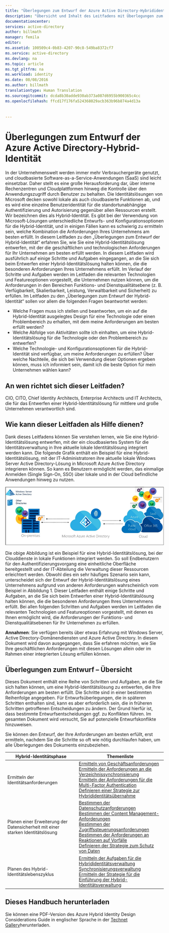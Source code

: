 ```yaml
---
title: "Überlegungen zum Entwurf der Azure Active Directory-Hybrididentität – Übersicht | Microsoft Docs"
description: "Übersicht und Inhalt des Leitfadens mit Überlegungen zum Entwurf der Hybrid-Identität"
documentationcenter: 
services: active-directory
author: billmath
manager: femila
editor: 
ms.assetid: 100509c4-0b83-4207-90c8-549ba8372cf7
ms.service: active-directory
ms.devlang: na
ms.topic: article
ms.tgt_pltfrm: na
ms.workload: identity
ms.date: 08/08/2016
ms.author: billmath
translationtype: Human Translation
ms.sourcegitcommit: dcda8b30adde930ab373a087d6955b900365c4cc
ms.openlocfilehash: ffcd17f176fa524368029acb363b96b874a4d13a


---
```

# <a name="azure-active-directory-hybrid-identity-design-considerations"></a>Überlegungen zum Entwurf der Azure Active Directory-Hybrid-Identität
In der Unternehmenswelt werden immer mehr Verbrauchergeräte genutzt, und cloudbasierte Software-as-a-Service-Anwendungen (SaaS) sind leicht einsetzbar. Daher stellt es eine große Herausforderung dar, über interne Rechenzentren und Cloudplattformen hinweg die Kontrolle über den Anwendungszugriff durch Benutzer zu behalten.  Die Identitätslösungen von Microsoft decken sowohl lokale als auch cloudbasierte Funktionen ab, und es wird eine einzelne Benutzeridentität für die standortunabhängige Authentifizierung und Autorisierung gegenüber allen Ressourcen erstellt. Wir bezeichnen dies als Hybrid-Identität. Es gibt bei der Verwendung von Microsoft-Lösungen unterschiedliche Entwurfs- und Konfigurationsoptionen für die Hybrid-Identität, und in einigen Fällen kann es schwierig zu ermitteln sein, welche Kombination die Anforderungen Ihres Unternehmens am besten erfüllt. In diesem Leitfaden zu den „Überlegungen zum Entwurf der Hybrid-Identität“ erfahren Sie, wie Sie eine Hybrid-Identitätslösung entwerfen, mit der die geschäftlichen und technologischen Anforderungen für Ihr Unternehmen am besten erfüllt werden.  In diesem Leitfaden wird ausführlich auf einige Schritte und Aufgaben eingegangen, an die Sie sich beim Entwerfen einer Hybrid-Identitätslösung halten können, die die besonderen Anforderungen Ihres Unternehmens erfüllt. Im Verlauf der Schritte und Aufgaben werden im Leitfaden die relevanten Technologien und Featureoptionen vorgestellt, die Unternehmen nutzen können, um die Anforderungen in den Bereichen Funktions- und Dienstqualitätsebene (z. B. Verfügbarkeit, Skalierbarkeit, Leistung, Verwaltbarkeit und Sicherheit) zu erfüllen. Im Leitfaden zu den „Überlegungen zum Entwurf der Hybrid-Identität“ sollen vor allem die folgenden Fragen beantwortet werden: 

* Welche Fragen muss ich stellen und beantworten, um ein auf die Hybrid-Identität ausgelegtes Design für eine Technologie oder einen Problembereich zu erhalten, mit dem meine Anforderungen am besten erfüllt werden?
* Welche Abfolge von Aktivitäten sollte ich einhalten, um eine Hybrid-Identitätslösung für die Technologie oder den Problembereich zu entwerfen? 
* Welche Technologie- und Konfigurationsoptionen für die Hybrid-Identität sind verfügbar, um meine Anforderungen zu erfüllen? Über welche Nachteile, die sich bei Verwendung dieser Optionen ergeben können, muss ich informiert sein, damit ich die beste Option für mein Unternehmen wählen kann?

## <a name="who-is-this-guide-intended-for"></a>An wen richtet sich dieser Leitfaden?
 CIO, CITO, Chief Identity Architects, Enterprise Architects und IT Architects, die für das Entwerfen einer Hybrid-Identitätslösung für mittlere und große Unternehmen verantwortlich sind.

## <a name="how-can-this-guide-help-you"></a>Wie kann dieser Leitfaden als Hilfe dienen?
Dank dieses Leitfadens können Sie verstehen lernen, wie Sie eine Hybrid-Identitätslösung entwerfen, mit der ein cloudbasiertes System für die Identitätsverwaltung in Ihre aktuelle lokale Identitätslösung integriert werden kann. Die folgende Grafik enthält ein Beispiel für eine Hybrid-Identitätslösung, mit der IT-Administratoren ihre aktuelle lokale Windows Server Active Directory-Lösung in Microsoft Azure Active Directory integrieren können. So kann es Benutzern ermöglicht werden, das einmalige Anmelden (Single Sign-On, SSO) über lokale und in der Cloud befindliche Anwendungen hinweg zu nutzen.

![](./media/hybrid-id-design-considerations/hybridID-example.png)

Die obige Abbildung ist ein Beispiel für eine Hybrid-Identitätslösung, bei der Clouddienste in lokale Funktionen integriert werden. So soll Endbenutzern für den Authentifizierungsvorgang eine einheitliche Oberfläche bereitgestellt und der IT-Abteilung die Verwaltung dieser Ressourcen erleichtert werden. Obwohl dies ein sehr häufiges Szenario sein kann, unterscheidet sich der Entwurf der Hybrid-Identitätslösung eines Unternehmens aufgrund von anderen Anforderungen wahrscheinlich vom Beispiel in Abbildung 1. Dieser Leitfaden enthält einige Schritte und Aufgaben, an die Sie sich beim Entwerfen einer Hybrid-Identitätslösung halten können, die die besonderen Anforderungen Ihres Unternehmens erfüllt. Bei allen folgenden Schritten und Aufgaben werden im Leitfaden die relevanten Technologien und Featureoptionen vorgestellt, mit denen es Ihnen ermöglicht wird, die Anforderungen der Funktions- und Dienstqualitätsebenen für Ihr Unternehmen zu erfüllen.

**Annahmen**: Sie verfügen bereits über etwas Erfahrung mit Windows Server, Active Directory-Domänendiensten und Azure Active Directory. In diesem Dokument wird davon ausgegangen, dass Sie erfahren möchten, wie Sie Ihre geschäftlichen Anforderungen mit diesen Lösungen allein oder im Rahmen einer integrierten Lösung erfüllen können.

## <a name="design-considerations-overview"></a>Überlegungen zum Entwurf – Übersicht
Dieses Dokument enthält eine Reihe von Schritten und Aufgaben, an die Sie sich halten können, um eine Hybrid-Identitätslösung zu entwerfen, die Ihre Anforderungen am besten erfüllt. Die Schritte sind in einer bestimmten Reihenfolge angegeben. Für Entwurfsüberlegungen, die in späteren Schritten enthalten sind, kann es aber erforderlich sein, die in früheren Schritten getroffenen Entscheidungen zu ändern. Der Grund hierfür ist, dass bestimmte Entwurfsentscheidungen ggf. zu Konflikten führen. Im gesamten Dokument wird versucht, Sie auf potenzielle Entwurfskonflikte hinzuweisen. 

Sie können den Entwurf, der Ihre Anforderungen am besten erfüllt, erst ermitteln, nachdem Sie die Schritte so oft wie nötig durchlaufen haben, um alle Überlegungen des Dokuments einzubeziehen. 

| Hybrid-Identitätsphase | Themenliste |
| --- | --- |
| Ermitteln der Identitätsanforderungen |[Ermitteln von Geschäftsanforderungen](active-directory-hybrid-identity-design-considerations-business-needs.md)<br> [Ermitteln der Anforderungen an die Verzeichnissynchronisierung](active-directory-hybrid-identity-design-considerations-directory-sync-requirements.md)<br> [Ermitteln der Anforderungen für die Multi-Factor Authentication](active-directory-hybrid-identity-design-considerations-multifactor-auth-requirements.md)<br> [Definieren einer Strategie zur Hybrididentitätsübernahme](active-directory-hybrid-identity-design-considerations-identity-adoption-strategy.md) |
| Planen einer Erweiterung der Datensicherheit mit einer starken Identitätslösung |[Bestimmen der Datenschutzanforderungen](active-directory-hybrid-identity-design-considerations-dataprotection-requirements.md) <br> [Bestimmen der Content Management-Anforderungen](active-directory-hybrid-identity-design-considerations-contentmgt-requirements.md)<br> [Bestimmen der Zugriffssteuerungsanforderungen](active-directory-hybrid-identity-design-considerations-accesscontrol-requirements.md)<br> [Bestimmen der Anforderungen an Reaktionen auf Vorfälle](active-directory-hybrid-identity-design-considerations-incident-response-requirements.md) <br> [Definieren der Strategie zum Schutz von Daten](active-directory-hybrid-identity-design-considerations-data-protection-strategy.md) |
| Planen des Hybrid-Identitätslebenszyklus |[Ermitteln der Aufgaben für die Hybrididentitätsverwaltung](active-directory-hybrid-identity-design-considerations-hybrid-id-management-tasks.md) <br> [Synchronisierungsverwaltung](active-directory-hybrid-identity-design-considerations-hybrid-id-management-tasks.md)<br> [Ermitteln der Strategie für die Einführung der Hybrid-Identitätsverwaltung](active-directory-hybrid-identity-design-considerations-lifecycle-adoption-strategy.md) |

## <a name="download-this-guide"></a>Dieses Handbuch herunterladen
Sie können eine PDF-Version des Azure Hybrid Identity Design Considerations Guide in englischer Sprache in der [Technet Gallery](https://gallery.technet.microsoft.com/Azure-Hybrid-Identity-b06c8288)herunterladen. 




<!--HONumber=Dec16_HO4-->


